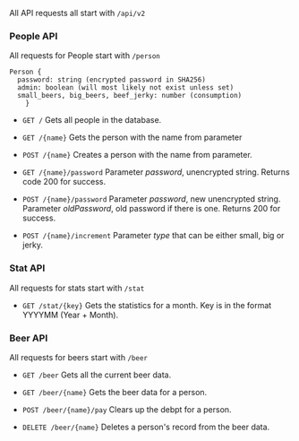
All API requests all start with `/api/v2`

  

### People API
All requests for People start with `/person`
```
Person {
  password: string (encrypted password in SHA256)
  admin: boolean (will most likely not exist unless set)
  small_beers, big_beers, beef_jerky: number (consumption)
    }
```

- `GET /`
Gets all people in the database.

- `GET /{name}`
Gets the person with the name from parameter

- `POST /{name}`
Creates a person with the name from parameter.

- `GET /{name}/password` 
Parameter *password*, unencrypted string.
 Returns code 200 for success.

- `POST /{name}/password`
Parameter *password*, new unencrypted string.
Parameter *oldPassword*, old password if there is one.
Returns 200 for success.

- `POST /{name}/increment`
Parameter *type* that can be either small,  big or jerky.

### Stat API
All requests for stats start with `/stat`

- `GET /stat/{key}`
Gets the statistics for a month.
Key is in the format YYYYMM (Year + Month).

### Beer API
All requests for beers start with `/beer`

- `GET /beer`
Gets all the current beer data.

- `GET /beer/{name}`
Gets the beer data for a person.

- `POST /beer/{name}/pay`
Clears up the debpt for a person.

- `DELETE /beer/{name}`
Deletes a person's record from the beer data.